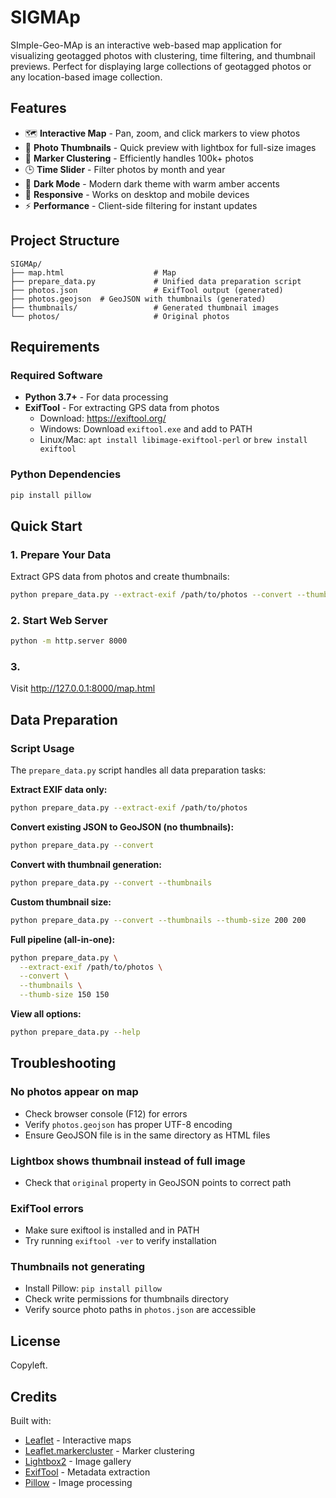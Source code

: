 # SIGMAp 

SImple-Geo-MAp is an interactive web-based map application for visualizing geotagged photos with clustering, time filtering, and thumbnail previews. Perfect for displaying large collections of geotagged photos or any location-based image collection.

## Features

- 🗺️ **Interactive Map** - Pan, zoom, and click markers to view photos
- 📸 **Photo Thumbnails** - Quick preview with lightbox for full-size images
- 🎯 **Marker Clustering** - Efficiently handles 100k+ photos
- 🕒 **Time Slider** - Filter photos by month and year
- 🌙 **Dark Mode** - Modern dark theme with warm amber accents
- 📱 **Responsive** - Works on desktop and mobile devices
- ⚡ **Performance** - Client-side filtering for instant updates

## Project Structure

```
SIGMAp/
├── map.html                    # Map
├── prepare_data.py             # Unified data preparation script
├── photos.json                 # ExifTool output (generated)
├── photos.geojson  # GeoJSON with thumbnails (generated)
├── thumbnails/                 # Generated thumbnail images
└── photos/                     # Original photos
```

## Requirements

### Required Software

- **Python 3.7+** - For data processing
- **ExifTool** - For extracting GPS data from photos
  - Download: https://exiftool.org/
  - Windows: Download `exiftool.exe` and add to PATH
  - Linux/Mac: `apt install libimage-exiftool-perl` or `brew install exiftool`

### Python Dependencies

```bash
pip install pillow
```

## Quick Start

### 1. Prepare Your Data

Extract GPS data from photos and create thumbnails:

```bash
python prepare_data.py --extract-exif /path/to/photos --convert --thumbnails
```

### 2. Start Web Server

```bash
python -m http.server 8000
```

### 3. 

Visit http://127.0.0.1:8000/map.html

## Data Preparation

### Script Usage

The `prepare_data.py` script handles all data preparation tasks:

**Extract EXIF data only:**
```bash
python prepare_data.py --extract-exif /path/to/photos
```

**Convert existing JSON to GeoJSON (no thumbnails):**
```bash
python prepare_data.py --convert
```

**Convert with thumbnail generation:**
```bash
python prepare_data.py --convert --thumbnails
```

**Custom thumbnail size:**
```bash
python prepare_data.py --convert --thumbnails --thumb-size 200 200
```

**Full pipeline (all-in-one):**
```bash
python prepare_data.py \
  --extract-exif /path/to/photos \
  --convert \
  --thumbnails \
  --thumb-size 150 150
```

**View all options:**
```bash
python prepare_data.py --help
```

## Troubleshooting

### No photos appear on map
- Check browser console (F12) for errors
- Verify `photos.geojson` has proper UTF-8 encoding
- Ensure GeoJSON file is in the same directory as HTML files

### Lightbox shows thumbnail instead of full image
- Check that `original` property in GeoJSON points to correct path

### ExifTool errors
- Make sure exiftool is installed and in PATH
- Try running `exiftool -ver` to verify installation

### Thumbnails not generating
- Install Pillow: `pip install pillow`
- Check write permissions for thumbnails directory
- Verify source photo paths in `photos.json` are accessible

## License

Copyleft.

## Credits

Built with:
- [Leaflet](https://leafletjs.com/) - Interactive maps
- [Leaflet.markercluster](https://github.com/Leaflet/Leaflet.markercluster) - Marker clustering
- [Lightbox2](https://lokeshdhakar.com/projects/lightbox2/) - Image gallery
- [ExifTool](https://exiftool.org/) - Metadata extraction
- [Pillow](https://python-pillow.org/) - Image processing
